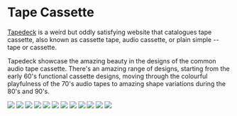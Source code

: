 # Tape Cassette

[Tapedeck](http://www.tapedeck.org) is a weird but oddly satisfying website that catalogues tape cassette, also known as cassette tape, audio cassette, or plain simple -- tape or cassette.

Tapedeck showcase the amazing beauty in the designs of the common audio tape cassette. There's an amazing range of designs, starting from the early 60's functional cassette designs, moving through the colourful playfulness of the 70's audio tapes to amazing shape variations during the 80's and 90's.

<div class="gallery large">
  <img src="https://cdn.oinam.com/img/tape-cassette/agfa_ferrocolor_60_rot.webp">
  <img src="https://cdn.oinam.com/img/tape-cassette/basf_chrome_extra_ii_90c_081001.webp">
  <img src="https://cdn.oinam.com/img/tape-cassette/denon_dxm_60_080417.webp">
  <img src="https://cdn.oinam.com/img/tape-cassette/fuji_fl90_090802.webp">
  <img src="https://cdn.oinam.com/img/tape-cassette/goldstar_hp60_3_081022.webp">
  <img src="https://cdn.oinam.com/img/tape-cassette/hitachi_lownoise_c60_b_oge_120922.webp">
  <img src="https://cdn.oinam.com/img/tape-cassette/memorex_dbs_60_071126.webp">
  <img src="https://cdn.oinam.com/img/tape-cassette/orig_0008_philips_cd_one_90.webp">
  <img src="https://cdn.oinam.com/img/tape-cassette/orwo_k60_071130.webp">
  <img src="https://cdn.oinam.com/img/tape-cassette/philips_sq60_071201.webp">
  <img src="https://cdn.oinam.com/img/tape-cassette/sony-walkman-60-ferro_mcipjh_121006.webp">
  <img src="https://cdn.oinam.com/img/tape-cassette/universum_90.webp">
</div>